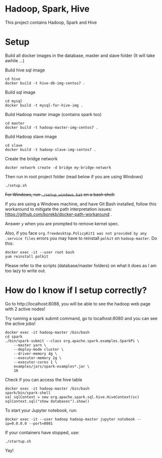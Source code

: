 # Hadoop, Spark, Hive
This project contains Hadoop, Spark and Hive

# Setup
Build all docker images in the database, master and slave folder
(It will take awhile ...)

Build hive sql image
```
cd hive
docker build -t hive-db-img-centos7 .
```
Build sql image
```
cd mysql
docker build -t mysql-for-hive-img .
```

Build Hadoop master image (contains spark too)
```
cd master
docker build -t hadoop-master-img-centos7 .
```

Build Hadoop slave image
```
cd slave
docker build -t hadoop-slave-img-centos7 .
```

Create the bridge network
```
docker network create -d bridge my-bridge-network
```

Then run in root project folder (read below if you are using Windows)
```
./setup.sh
```

~~For Windows, run `./setup_windows.bat` on a bash shell:~~

If you are using a Windows machine, and have Git Bash installed, follow this workaround to mitigate the path interpretation issues: https://github.com/borekb/docker-path-workaround .

Answer `y` when you are prompted to remove kernel spec.

Also, if you face `org.freedesktop.PolicyKit1 was not provided by any .service files` errors you may have to reinstall `polkit` on `hadoop-master`. Do this:

```
docker exec -it --user root bash
yum reinstall polkit
```

Please refer to the scripts (database/master folders) on what it does as I am too lazy to write out.

# How do I know if I setup correctly?

Go to http://localhost:8088, you will be able to see the hadoop web page with 2 active nodes!

Try running a spark submit command, go to localhost:8080 and you can see the active jobs!

```
docker exec -it hadoop-master /bin/bash
cd spark
./bin/spark-submit --class org.apache.spark.examples.SparkPi \
    --master yarn \
    --deploy-mode cluster \
    --driver-memory 4g \
    --executor-memory 2g \
    --executor-cores 1 \
    examples/jars/spark-examples*.jar \
    10
```

Check if you can access the hive table

```
docker exec -it hadoop-master /bin/bash
spark/bin/spark-shell
val sqlContext = new org.apache.spark.sql.hive.HiveContext(sc)
sqlContext.sql("show databases").show()
```

To start your Jupyter notebook, run:

```
docker exec -it --user hadoop hadoop-master jupyter notebook --ip=0.0.0.0 --port=8081
```

If your containers have stopped, use:

```
./startup.sh
```

Yay!
